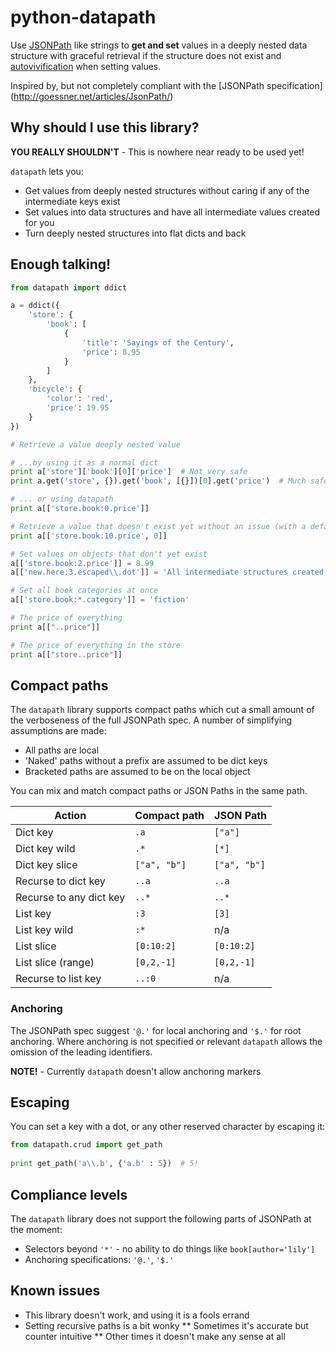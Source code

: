 # python-datapath

Use [JSONPath](http://goessner.net/articles/JsonPath/)
like strings  to **get and set** values in a deeply nested data structure 
with graceful retrieval if the structure does not exist and
[autovivification](https://en.wikipedia.org/wiki/Autovivification) when setting
values.

Inspired by, but not completely compliant with the [JSONPath specification]
(http://goessner.net/articles/JsonPath/)

Why should I use this library?
------------------------------

**YOU REALLY SHOULDN'T** - This is nowhere near ready to be used yet!

`datapath` lets you:

 * Get values from deeply nested structures without caring if any of the 
 intermediate keys exist
 * Set values into data structures and have all intermediate values created 
 for you
 * Turn deeply nested structures into flat dicts and back

Enough talking!
---------------

```python
from datapath import ddict

a = ddict({
    'store': {
        'book': [
            {
                'title': 'Sayings of the Century',
                'price': 8.95
            }
        ]
    },
    'bicycle': {
        'color': 'red',
        'price': 19.95
    }
})

# Retrieve a value deeply nested value

# ...by using it as a normal dict
print a['store']['book'][0]['price']  # Not very safe
print a.get('store', {}).get('book', [{}])[0].get('price')  # Much safer

# ... or using datapath
print a[['store.book:0.price']]

# Retrieve a value that doesn't exist yet without an issue (with a default)
print a[['store.book:10.price', 0]]

# Set values on objects that don't yet exist
a[['store.book:2.price']] = 8.99
a[['new.here:3.escaped\\.dot']] = 'All intermediate structures created'

# Set all book categories at once
a[['store.book:*.category']] = 'fiction'

# The price of everything
print a[["..price"]]

# The price of everything in the store
print a[["store..price"]]
```

Compact paths
-------------

The `datapath` library supports compact paths which cut a small amount of the 
verboseness of the full JSONPath spec. A number of simplifying assumptions 
are made:
  
 * All paths are local
 * 'Naked' paths without a prefix are assumed to be dict keys
 * Bracketed paths are assumed to be on the local object
 
You can mix and match compact paths or JSON Paths in the same path.
 
| Action                  | Compact path | JSON Path    |
| ----------------------- | ------------ | ------------ |
| Dict key                | `.a`         | `["a"]`      |
| Dict key wild           | `.*`         | `[*]`        |
| Dict key slice          | `["a", "b"]` | `["a", "b"]` |
| Recurse to dict key     | `..a`        | `..a`        |
| Recurse to any dict key | `..*`        | `..*`        |
| List key                | `:3`         | `[3]`        |
| List key wild           | `:*`         | n/a          |
| List slice              | `[0:10:2]`   | `[0:10:2]`   |
| List slice (range)      | `[0,2,-1]`   | `[0,2,-1]`   |
| Recurse to list key     | `..:0`       | n/a          |
 
### Anchoring

The JSONPath spec suggest `'@.'` for local anchoring and `'$.'` for root 
anchoring. Where anchoring is not specified or relevant `datapath` allows the 
omission of the leading identifiers.

**NOTE!** - Currently `datapath` doesn't allow anchoring markers

Escaping
--------

You can set a key with a dot, or any other reserved character by escaping it:

```python
from datapath.crud import get_path
 
print get_path('a\\.b', {'a.b' : 5})  # 5!
```

Compliance levels
-----------------

The `datapath` library does not support the following parts of JSONPath at the
moment:

 * Selectors beyond `'*'` - no ability to do things like `book[author='lily']`
 * Anchoring specifications: `'@.'`, `'$.'`

Known issues
------------

 * This library doesn't work, and using it is a fools errand
 * Setting recursive paths is a bit wonky
   ** Sometimes it's accurate but counter intuitive
   ** Other times it doesn't make any sense at all
  

